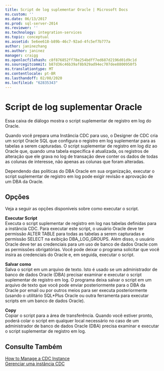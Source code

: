 ```yaml
---
title: Script de log suplementar Oracle | Microsoft Docs
ms.custom: ''
ms.date: 06/13/2017
ms.prod: sql-server-2014
ms.reviewer: ''
ms.technology: integration-services
ms.topic: conceptual
ms.assetid: 5e6ee618-b89b-46c7-92ad-4fc5ef7b777a
author: janinezhang
ms.author: janinez
manager: craigg
ms.openlocfilehash: c8f876852ff78e254bdff7ed687d2196d01d9c1d
ms.sourcegitcommit: b87d36c46b39af8b929ad94ec707dee8800950f5
ms.translationtype: MT
ms.contentlocale: pt-BR
ms.lasthandoff: 02/08/2020
ms.locfileid: "62835343"
---
```

# <a name="oracle-supplemental-logging-script"></a>Script de log suplementar Oracle
  Essa caixa de diálogo mostra o script suplementar de registro em log do Oracle.  
  
 Quando você prepara uma Instância CDC para uso, o Designer de CDC cria um script Oracle SQL que configura o registro em log suplementar para as tabelas a serem capturadas. O script suplementar de registro em log diz ao Oracle que, quando uma tabela específica é atualizada, os registros de alteração que ele grava no log de transação deve conter os dados de todas as colunas de interesse, não apenas as colunas que foram alteradas.  
  
 Dependendo das políticas do DBA Oracle em sua organização, executar o script suplementar de registro em log pode exigir revisão e aprovação de um DBA da Oracle.  
  
## <a name="options"></a>Opções  
 Veja a seguir as opções disponíveis sobre como executar o script.  
  
 **Executar Script**  
 Executa o script suplementar de registro em log nas tabelas definidas para a instância CDC. Para executar este script, o usuário Oracle deve ter permissão ALTER TABLE para todas as tabelas a serem capturadas e permissão SELECT na exibição DBA_LOG_GROUPS. Além disso, o usuário Oracle deve ter as credenciais para um uso de banco de dados Oracle com as permissões obrigatórias. Você pode deixar o programa solicitar que você insira as credenciais do Oracle e, em seguida, executar o script.  
  
 **Salvar como**  
 Salva o script em um arquivo de texto. Isto é usado se um administrador de banco de dados Oracle (DBA) precisar examinar e executar o script suplementar de registro em log. O programa deixa salvar o script em um arquivo de texto que você pode enviar posteriormente para o DBA da Oracle por email ou por outros meios para ser executa posteriormente (usando o utilitário SQL*Plus Oracle ou outra ferramenta para executar scripts em um banco de dados Oracle).  
  
 **Copy**  
 Copiar o script para a área de transferência. Quando você estiver pronto, poderá colar o script em qualquer local necessário no caso de um administrador de banco de dados Oracle (DBA) precisa examinar e executar o script suplementar de registro em log.  
  
## <a name="see-also"></a>Consulte Também  
 [How to Manage a CDC Instance](manage-a-cdc-instance.md)   
 [Gerenciar uma instância CDC](manage-a-cdc-instance.md)  
  
  
